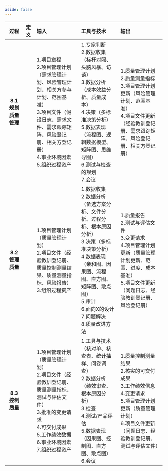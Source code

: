 ```yaml
---
aside: false
---
```


<!-- # ITTO图

## 8. 项目质量管理 -->

| **过程** | **定义** | **输入** | **工具与技术** | **输出** |
| :-: | :- | :- | :- | :- |
| **8.1 规划质量管理** |  |1.项目章程<br>2.项目管理计划（需求管理计划、风险管理计划、相关方参与计划、范围基准）<br>3.项目文件（假设日志、需求文件、需求跟踪矩阵、风险登记册、相关方登记册）<br>4.事业环境因素<br>5.组织过程资产 | 1.专家判断<br>2.数据收集（标杆对照、头脑风暴、访谈）<br>3.数据分析（成本效益分析、质量成本）<br>4.决策（多标准决策分析）<br>5.数据表现（流程图、逻辑数据模型、矩阵图、思维导图）<br>6.测试与检查的规划<br>7.会议 | 1.质量管理计划<br>2.质量测量指标<br>3.项目管理计划更新（风险管理计划、范围基准）<br>4.项目文件更新（经验教训登记册、需求跟踪矩阵、风险登记册、相关方登记册） |
| **8.2 管理质量** |  |1.项目管理计划（质量管理计划）<br>2.项目文件（经验教训登记册、质量控制测量结果、质量测量指标、风险报告）<br>3.组织过程资产 | 1.数据收集<br>2.数据分析（备选方案分析、文件分析、过程分析、根本原因分析）<br>3.决策（多标准决策分析）<br>4.数据表现（亲和图、因果图、流程图、直方图、矩阵图、散点图）<br>5.审计<br>6.面向X的设计<br>7.问题解决<br>8.质量改进方法 | 1.质量报告<br>2.测试与评估文件<br>3.变更请求<br>4.项目管理计划更新（质量管理计划更新、范围、进度、成本基准）<br>5.项目文件更新（问题日志、经验教训登记册、风险登记册） |
| **8.3 控制质量** |  |1.项目管理计划（质量管理计划）<br>2.项目文件（经验教训登记册、质量测量指标、测试与评估文件）<br>3.批准的变更请求<br>4.可交付成果<br>5.工作绩效数据<br>6.事业环境因素<br>7.组织过程资产 | 1.工具与技术（核对单、核查表、统计抽样、问卷调查）<br>2.数据分析（绩效审查、根本原因分析）<br>3.检查<br>4.测试/产品评估<br>5.数据表现（因果图、控制图、直方图、散点图）<br>6.会议 | 1.质量控制测量结果<br>2.核实的可交付成果<br>3.工作绩效信息<br>4.变更请求<br>5.项目管理计划更新（质量管理计划）<br>6.项目文件更新（问题日志、经验教训登记册、测试与评估文件） |